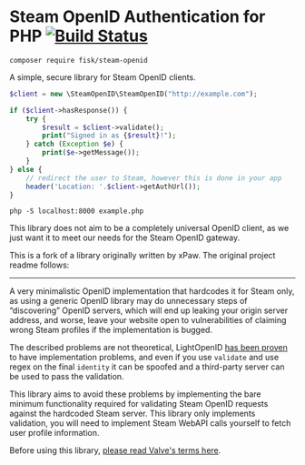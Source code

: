 # Steam OpenID Authentication for PHP [![Build Status](https://travis-ci.org/fisuku/php-steam-openid.svg?branch=master)](https://travis-ci.org/fisuku/php-steam-openid)

```
composer require fisk/steam-openid
```

A simple, secure library for Steam OpenID clients. 

```php
$client = new \SteamOpenID\SteamOpenID("http://example.com");

if ($client->hasResponse()) {
    try {
        $result = $client->validate();
        print("Signed in as {$result}!");
    } catch (Exception $e) {
        print($e->getMessage());
    }
} else {
    // redirect the user to Steam, however this is done in your app
    header('Location: '.$client->getAuthUrl());
}
```

`php -S localhost:8000 example.php`

This library does not aim to be a completely universal OpenID client, as we just want it to meet our needs for the 
Steam OpenID gateway.

This is a fork of a library originally written by xPaw. The original project readme follows:

____

A very minimalistic OpenID implementation that hardcodes it for Steam only,
as using a generic OpenID library may do unnecessary steps of “discovering”
OpenID servers, which will end up leaking your origin server address, and worse,
leave your website open to vulnerabilities of claiming wrong Steam profiles if the implementation is bugged.

The described problems are not theoretical, LightOpenID
[has been proven](https://twitter.com/thexpaw/status/1088207320977412097)
to have implementation problems, and even if you use `validate` and use regex on the final
`identity` it can be spoofed and a third-party server can be used to pass the validation.

This library aims to avoid these problems by implementing the bare minimum functionality required
for validating Steam OpenID requests against the hardcoded Steam server. This library only implements
validation, you will need to implement Steam WebAPI calls yourself to fetch user profile information.

Before using this library, [please read Valve's terms here](https://steamcommunity.com/dev).
